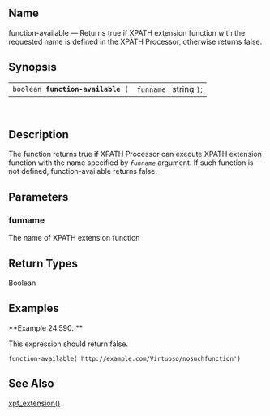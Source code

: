 <div>

<div>

</div>

<div>

## Name

function-available — Returns true if XPATH extension function with the
requested name is defined in the XPATH Processor, otherwise returns
false.

</div>

<div>

## Synopsis

<div>

|                                        |                        |
|----------------------------------------|------------------------|
| `boolean `**`function-available`**` (` | `funname ` string `)`; |

<div>

 

</div>

</div>

</div>

<div>

## Description

The function returns true if XPATH Processor can execute XPATH extension
function with the name specified by *`funname`* argument. If such
function is not defined, function-available returns false.

</div>

<div>

## Parameters

<div>

### funname

The name of XPATH extension function

</div>

</div>

<div>

## Return Types

Boolean

</div>

<div>

## Examples

<div>

**Example 24.590. **

<div>

This expression should return false.

``` screen
function-available('http://example.com/Virtuoso/nosuchfunction')
```

</div>

</div>

  

</div>

<div>

## See Also

<a href="fn_xpf_extension.html" class="link"
title="xpf_extension">xpf_extension()</a>

</div>

</div>
